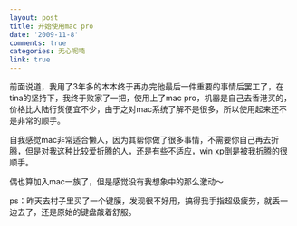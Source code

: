 ```yaml
---
layout: post
title: 开始使用mac pro
date: '2009-11-8'
comments: true
categories: 无心呢喃
link: true
---
```

前面说道，我用了3年多的本本终于再办完他最后一件重要的事情后罢工了，在tina的坚持下，我终于败家了一把，使用上了mac pro，机器是自己去香港买的，价格比大陆行货便宜不少，由于之对mac系统了解不是很多，所以使用起来还不是非常的顺手。

自我感觉mac非常适合懒人，因为其帮你做了很多事情，不需要你自己再去折腾，但是对我这种比较爱折腾的人，还是有些不适应，win xp倒是被我折腾的很顺手。

偶也算加入mac一族了，但是感觉没有我想象中的那么激动～

ps：昨天去村子里买了一个键膜，发现很不好用，搞得我手指超级疲劳，就丢一边去了，还是原始的键盘敲着舒服。
